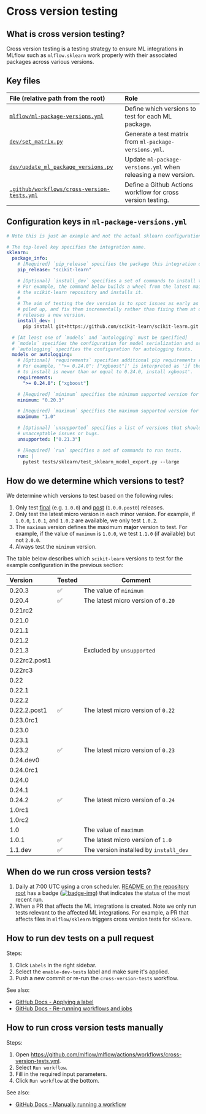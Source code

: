 # Cross version testing

## What is cross version testing?

Cross version testing is a testing strategy to ensure ML integrations in MLflow such as
`mlflow.sklearn` work properly with their associated packages across various versions.

## Key files

| File (relative path from the root)              | Role                                                           |
| :---------------------------------------------- | :------------------------------------------------------------- |
| [`mlflow/ml-package-versions.yml`][]            | Define which versions to test for each ML package.             |
| [`dev/set_matrix.py`][]                         | Generate a test matrix from `ml-package-versions.yml`.         |
| [`dev/update_ml_package_versions.py`][]         | Update `ml-package-versions.yml` when releasing a new version. |
| [`.github/workflows/cross-version-tests.yml`][] | Define a Github Actions workflow for cross version testing.    |

[`mlflow/ml-package-versions.yml`]: ../../mlflow/ml-package-versions.yml
[`dev/set_matrix.py`]: ../../dev/set_matrix.py
[`dev/update_ml_package_versions.py`]: ../../dev/update_ml_package_versions.py
[`.github/workflows/cross-version-tests.yml`]: ./cross-version-tests.yml

## Configuration keys in `ml-package-versions.yml`

```yml
# Note this is just an example and not the actual sklearn configuration.

# The top-level key specifies the integration name.
sklearn:
  package_info:
    # [Required] `pip_release` specifies the package this integration depends on.
    pip_release: "scikit-learn"

    # [Optional] `install_dev` specifies a set of commands to install the dev version of the package.
    # For example, the command below builds a wheel from the latest main branch of
    # the scikit-learn repository and installs it.
    #
    # The aim of testing the dev version is to spot issues as early as possible before they get
    # piled up, and fix them incrementally rather than fixing them at once when the package
    # releases a new version.
    install_dev: |
      pip install git+https://github.com/scikit-learn/scikit-learn.git

  # [At least one of `models` and `autologging` must be specified]
  # `models` specifies the configuration for model serialization and serving tests.
  # `autologging` specifies the configuration for autologging tests.
  models or autologging:
    # [Optional] `requirements` specifies additional pip requirements required for running tests.
    # For example, '">= 0.24.0": ["xgboost"]' is interpreted as 'if the version of scikit-learn
    # to install is newer than or equal to 0.24.0, install xgboost'.
    requirements:
      ">= 0.24.0": ["xgboost"]

    # [Required] `minimum` specifies the minimum supported version for the latest release of MLflow.
    minimum: "0.20.3"

    # [Required] `maximum` specifies the maximum supported version for the latest release of MLflow.
    maximum: "1.0"

    # [Optional] `unsupported` specifies a list of versions that should NOT be supported due to
    # unacceptable issues or bugs.
    unsupported: ["0.21.3"]

    # [Required] `run` specifies a set of commands to run tests.
    run: |
      pytest tests/sklearn/test_sklearn_model_export.py --large
```

## How do we determine which versions to test?

We determine which versions to test based on the following rules:

1. Only test [final][] (e.g. `1.0.0`) and [post][] (`1.0.0.post0`) releases.
2. Only test the latest micro version in each minor version.
   For example, if `1.0.0`, `1.0.1`, and `1.0.2` are available, we only test `1.0.2`.
3. The `maximum` version defines the maximum **major** version to test.
   For example, if the value of `maximum` is `1.0.0`, we test `1.1.0` (if available) but not `2.0.0`.
4. Always test the `minimum` version.

[final]: https://www.python.org/dev/peps/pep-0440/#final-releases
[post]: https://www.python.org/dev/peps/pep-0440/#final-releases

The table below describes which `scikit-learn` versions to test for the example configuration in
the previous section:

| Version       | Tested | Comment                                |
| :------------ | :----- | -------------------------------------- |
| 0.20.3        | ✅     | The value of `minimum`                 |
| 0.20.4        | ✅     | The latest micro version of `0.20`     |
| 0.21rc2       |        |                                        |
| 0.21.0        |        |                                        |
| 0.21.1        |        |                                        |
| 0.21.2        |        |                                        |
| 0.21.3        |        | Excluded by `unsupported`              |
| 0.22rc2.post1 |        |                                        |
| 0.22rc3       |        |                                        |
| 0.22          |        |                                        |
| 0.22.1        |        |                                        |
| 0.22.2        |        |                                        |
| 0.22.2.post1  | ✅     | The latest micro version of `0.22`     |
| 0.23.0rc1     |        |                                        |
| 0.23.0        |        |                                        |
| 0.23.1        |        |                                        |
| 0.23.2        | ✅     | The latest micro version of `0.23`     |
| 0.24.dev0     |        |                                        |
| 0.24.0rc1     |        |                                        |
| 0.24.0        |        |                                        |
| 0.24.1        |        |                                        |
| 0.24.2        | ✅     | The latest micro version of `0.24`     |
| 1.0rc1        |        |                                        |
| 1.0rc2        |        |                                        |
| 1.0           |        | The value of `maximum`                 |
| 1.0.1         | ✅     | The latest micro version of `1.0`      |
| 1.1.dev       | ✅     | The version installed by `install_dev` |

## When do we run cross version tests?

1. Daily at 7:00 UTC using a cron scheduler.
   [README on the repository root](../../README.rst) has a badge ([![badge-img][]][badge-target]) that indicates the status of the most recent run.
2. When a PR that affects the ML integrations is created. Note we only run tests relevant to
   the affected ML integrations. For example, a PR that affects files in `mlflow/sklearn` triggers
   cross version tests for `sklearn`.

[badge-img]: https://github.com/mlflow/mlflow/workflows/Cross%20version%20tests/badge.svg?event=schedule
[badge-target]: https://github.com/mlflow/mlflow/actions?query=workflow%3ACross%2Bversion%2Btests+event%3Aschedule

## How to run dev tests on a pull request

Steps:

1. Click `Labels` in the right sidebar.
2. Select the `enable-dev-tests` label and make sure it's applied.
3. Push a new commit or re-run the `cross-version-tests` workflow.

See also:

- [GitHub Docs - Applying a label](https://docs.github.com/en/issues/using-labels-and-milestones-to-track-work/managing-labels#applying-a-label)
- [GitHub Docs - Re-running workflows and jobs](https://docs.github.com/en/actions/managing-workflow-runs/re-running-workflows-and-jobs)

## How to run cross version tests manually

Steps:

1. Open https://github.com/mlflow/mlflow/actions/workflows/cross-version-tests.yml.
2. Select `Run workflow`.
3. Fill in the required input parameters.
4. Click `Run workflow` at the bottom.

See also:

- [GitHub Docs - Manually running a workflow](https://docs.github.com/en/actions/managing-workflow-runs/manually-running-a-workflow)

